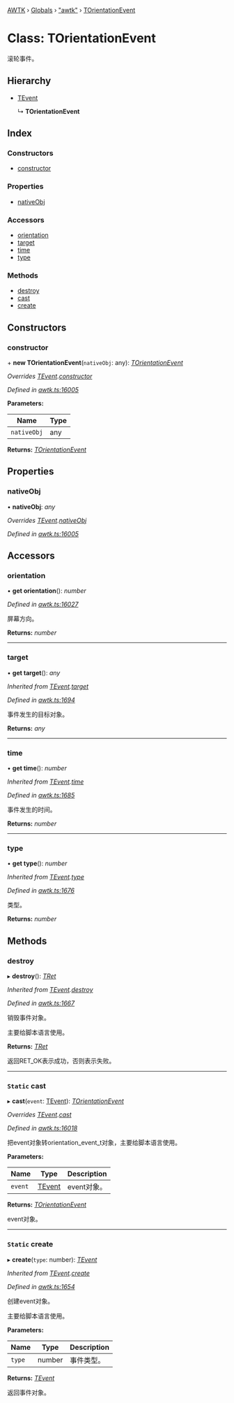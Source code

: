 [AWTK](../README.md) › [Globals](../globals.md) › ["awtk"](../modules/_awtk_.md) › [TOrientationEvent](_awtk_.torientationevent.md)

# Class: TOrientationEvent

滚轮事件。

## Hierarchy

* [TEvent](_awtk_.tevent.md)

  ↳ **TOrientationEvent**

## Index

### Constructors

* [constructor](_awtk_.torientationevent.md#constructor)

### Properties

* [nativeObj](_awtk_.torientationevent.md#nativeobj)

### Accessors

* [orientation](_awtk_.torientationevent.md#orientation)
* [target](_awtk_.torientationevent.md#target)
* [time](_awtk_.torientationevent.md#time)
* [type](_awtk_.torientationevent.md#type)

### Methods

* [destroy](_awtk_.torientationevent.md#destroy)
* [cast](_awtk_.torientationevent.md#static-cast)
* [create](_awtk_.torientationevent.md#static-create)

## Constructors

###  constructor

\+ **new TOrientationEvent**(`nativeObj`: any): *[TOrientationEvent](_awtk_.torientationevent.md)*

*Overrides [TEvent](_awtk_.tevent.md).[constructor](_awtk_.tevent.md#constructor)*

*Defined in [awtk.ts:16005](https://github.com/zlgopen/awtk-binding/blob/feacbc6/tools/code_gen/js/output/awtk.ts#L16005)*

**Parameters:**

Name | Type |
------ | ------ |
`nativeObj` | any |

**Returns:** *[TOrientationEvent](_awtk_.torientationevent.md)*

## Properties

###  nativeObj

• **nativeObj**: *any*

*Overrides [TEvent](_awtk_.tevent.md).[nativeObj](_awtk_.tevent.md#nativeobj)*

*Defined in [awtk.ts:16005](https://github.com/zlgopen/awtk-binding/blob/feacbc6/tools/code_gen/js/output/awtk.ts#L16005)*

## Accessors

###  orientation

• **get orientation**(): *number*

*Defined in [awtk.ts:16027](https://github.com/zlgopen/awtk-binding/blob/feacbc6/tools/code_gen/js/output/awtk.ts#L16027)*

屏幕方向。

**Returns:** *number*

___

###  target

• **get target**(): *any*

*Inherited from [TEvent](_awtk_.tevent.md).[target](_awtk_.tevent.md#target)*

*Defined in [awtk.ts:1694](https://github.com/zlgopen/awtk-binding/blob/feacbc6/tools/code_gen/js/output/awtk.ts#L1694)*

事件发生的目标对象。

**Returns:** *any*

___

###  time

• **get time**(): *number*

*Inherited from [TEvent](_awtk_.tevent.md).[time](_awtk_.tevent.md#time)*

*Defined in [awtk.ts:1685](https://github.com/zlgopen/awtk-binding/blob/feacbc6/tools/code_gen/js/output/awtk.ts#L1685)*

事件发生的时间。

**Returns:** *number*

___

###  type

• **get type**(): *number*

*Inherited from [TEvent](_awtk_.tevent.md).[type](_awtk_.tevent.md#type)*

*Defined in [awtk.ts:1676](https://github.com/zlgopen/awtk-binding/blob/feacbc6/tools/code_gen/js/output/awtk.ts#L1676)*

类型。

**Returns:** *number*

## Methods

###  destroy

▸ **destroy**(): *[TRet](../enums/_awtk_.tret.md)*

*Inherited from [TEvent](_awtk_.tevent.md).[destroy](_awtk_.tevent.md#destroy)*

*Defined in [awtk.ts:1667](https://github.com/zlgopen/awtk-binding/blob/feacbc6/tools/code_gen/js/output/awtk.ts#L1667)*

销毁事件对象。

主要给脚本语言使用。

**Returns:** *[TRet](../enums/_awtk_.tret.md)*

返回RET_OK表示成功，否则表示失败。

___

### `Static` cast

▸ **cast**(`event`: [TEvent](_awtk_.tevent.md)): *[TOrientationEvent](_awtk_.torientationevent.md)*

*Overrides [TEvent](_awtk_.tevent.md).[cast](_awtk_.tevent.md#static-cast)*

*Defined in [awtk.ts:16018](https://github.com/zlgopen/awtk-binding/blob/feacbc6/tools/code_gen/js/output/awtk.ts#L16018)*

把event对象转orientation_event_t对象，主要给脚本语言使用。

**Parameters:**

Name | Type | Description |
------ | ------ | ------ |
`event` | [TEvent](_awtk_.tevent.md) | event对象。  |

**Returns:** *[TOrientationEvent](_awtk_.torientationevent.md)*

event对象。

___

### `Static` create

▸ **create**(`type`: number): *[TEvent](_awtk_.tevent.md)*

*Inherited from [TEvent](_awtk_.tevent.md).[create](_awtk_.tevent.md#static-create)*

*Defined in [awtk.ts:1654](https://github.com/zlgopen/awtk-binding/blob/feacbc6/tools/code_gen/js/output/awtk.ts#L1654)*

创建event对象。

主要给脚本语言使用。

**Parameters:**

Name | Type | Description |
------ | ------ | ------ |
`type` | number | 事件类型。  |

**Returns:** *[TEvent](_awtk_.tevent.md)*

返回事件对象。
